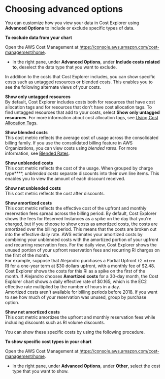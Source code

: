# Choosing advanced options<a name="ce-advanced"></a>

You can customize how you view your data in Cost Explorer using **Advanced Options** to include or exclude specific types of data\. 

**To exclude data from your chart**

Open the AWS Cost Management at [https://console\.aws\.amazon\.com/cost\-management/home](https://console.aws.amazon.com/cost-management/home)\.
+ In the right pane, under **Advanced Options**, under **Include costs related to**, deselect the data type that you want to exclude\. 

In addition to the costs that Cost Explorer includes, you can show specific costs such as untagged resources or blended costs\. This enables you to see the following alternate views of your costs\.

**Show only untagged resources**  
By default, Cost Explorer includes costs both for resources that have cost allocation tags and for resources that don't have cost allocation tags\. To find untagged resources that add to your costs, select **Show only untagged resources**\. For more information about cost allocation tags, see [Using Cost Allocation Tags](cost-alloc-tags.md)\.

**Show blended costs**  
This cost metric reflects the average cost of usage across the consolidated billing family\. If you use the consolidated billing feature in AWS Organizations, you can view costs using *blended rates*\. For more information, see [Blended Rates](con-bill-blended-rates.md#Blended_CB)\.

**Show unblended costs**  
This cost metric reflects the cost of the usage\. When grouped by charge type****, *unblended costs* separate discounts into their own line items\. This enables you to view the amount of each discount received\.

**Show net unblended costs**  
This cost metric reflects the cost after discounts\.

**Show amortized costs**  
This cost metric reflects the effective cost of the upfront and monthly reservation fees spread across the billing period\. By default, Cost Explorer shows the fees for Reserved Instances as a spike on the day that you're charged, but if you choose to show costs as amortized costs, the costs are amortized over the billing period\. This means that the costs are broken out into the effective daily rate\. AWS estimates your amortized costs by combining your unblended costs with the amortized portion of your upfront and recurring reservation fees\. For the daily view, Cost Explorer shows the unused portion of your upfront reservation fees and recurring RI charges on the first of the month\.   
For example, suppose that Alejandro purchases a Partial Upfront `t2.micro` RI for a one\-year term at $30 dollars upfront, with a monthly fee of $2\.48\. Cost Explorer shows the costs for this RI as a spike on the first of the month\. If Alejandro chooses **Amortized costs** for a 30\-day month, the Cost Explorer chart shows a daily effective rate of $0\.165, which is the EC2 effective rate multiplied by the number of hours in a day\.  
Amortized costs aren't available for billing periods before 2018\. If you want to see how much of your reservation was unused, group by purchase option\.

**Show net amortized costs**  
This cost metric amortizes the upfront and monthly reservation fees while including discounts such as RI volume discounts\.

You can show these specific costs by using the following procedure\.

**To show specific cost types in your chart**

Open the AWS Cost Management at [https://console\.aws\.amazon\.com/cost\-management/home](https://console.aws.amazon.com/cost-management/home)\.
+ In the right pane, under **Advanced Options**, under **Other**, select the cost type that you want to show\. 